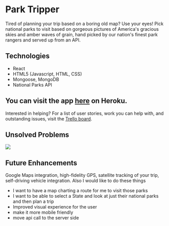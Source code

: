 # Park Tripper

Tired of planning your trip based on a boring old map? Use your eyes! Pick national parks to visit based on gorgeous pictures of America's gracious skies and amber waves of grain, hand picked by our nation's finest park rangers and served up from an API.

## Technologies

* React
* HTML5 (Javascript, HTML, CSS)
* Mongoose, MongoDB
* National Parks API

## You can visit the app [here](https://chauncy-national-parks-app.herokuapp.com/) on Heroku.

Interested in helping? For a list of user stories, work you can help with, and outstanding issues, visit the [Trello board](https://trello.com/b/10dYoKHs/national-parks).

## Unsolved Problems

<img src="https://nypdecider.files.wordpress.com/2017/08/unsolved-mysteries.jpg?quality=90&strip=all&w=646&h=431&crop=1">

## Future Enhancements

Google Maps integration, high-fidelity GPS, satellite tracking of your trip, self-driving vehicle integration.
Also I would like to do these things
* I want to have a map charting a route for me to visit those parks
* I want to be able to select a State and look at just their 
    national parks and then plan a trip
* Improved visual experience for the user
* make it more mobile friendly
* move api call to the server side

